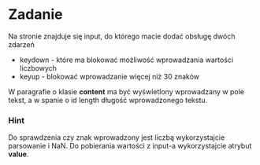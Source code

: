 # Zadanie


Na stronie znajduje się input, do którego macie dodać obsługę dwóch zdarzeń
- keydown - które ma blokować możliwość wprowadzania wartości liczbowych
- keyup - blokować wprowadzanie więcej niż 30 znaków

W paragrafie o klasie **content** ma być wyświetlony wprowadzany w pole tekst, a w spanie o id length długość wprowadzonego tekstu.


### Hint
Do sprawdzenia czy znak wprowadzony jest liczbą wykorzystajcie parsowanie i NaN.
Do pobierania wartości z input-a wykorzystajcie atrybut **value**.
